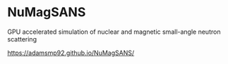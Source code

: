 # NuMagSANS
GPU accelerated simulation of nuclear and magnetic small-angle neutron scattering


https://adamsmp92.github.io/NuMagSANS/

